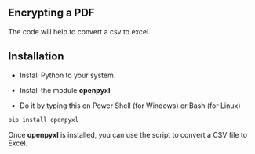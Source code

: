 ## Encrypting a PDF

The code will help to convert a csv to excel.

## Installation

- Install Python to your system.

- Install the module **openpyxl**

- Do it by typing this on Power Shell (for Windows) or Bash (for Linux)

```bash
pip install openpyxl
```

Once **openpyxl** is installed, you can use the script to convert a CSV file to Excel.